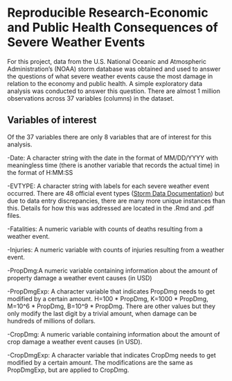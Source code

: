 # Reproducible Research-Economic and Public Health Consequences of Severe Weather Events
For this project, data from the U.S. National Oceanic and Atmospheric Administration’s (NOAA) storm database
was obtained and used to answer the questions of what severe weather events cause the most damage in relation
to the economy and public health. A simple exploratory data analysis was conducted to answer this question. 
There are almost 1 million observations across 37 variables (columns) in the dataset.

## Variables of interest
Of the 37 variables there are only 8 variables that are of interest for this analysis.
  
  -Date: A character string with the date in the format of MM/DD/YYYY with meaningless time
  (there is another variable that records the actual time) in the format of H:MM:SS
  
  -EVTYPE: A character string with labels for each severe weather event occurred. There are 48
  official event types ([Storm Data Documentation](https://d396qusza40orc.cloudfront.net/repdata%2Fpeer2_doc%2Fpd01016005curr.pdf)) but due to data entry discrepancies, there are many more unique instances
  than this. Details for how this was addressed are located in the .Rmd and .pdf files.
  
  -Fatalities: A numeric variable with counts of deaths resulting from a weather event.
  
  -Injuries: A numeric variable with counts of injuries resulting from a weather event.
  
  -PropDmg:A numeric variable containing information about the amount of property damage a 
  weather event causes (in USD)
  
  -PropDmgExp: A character variable that indicates PropDmg needs to get modified by a certain 
  amount. H=100 \* PropDmg, K=1000 \* PropDmg, M=10^6 \* PropDmg, B=10^9 \* PropDmg. 
  There are other values  but they only modify the last digit by a trivial amount, when damage 
  can be hundreds of millions of dollars.
  
  -CropDmg: A numeric variable containing information about the amount of crop damage a weather
  event causes (in USD).
  
  -CropDmgExp: A character variable that indicates CropDmg needs to get modified by a certain 
  amount. The modifications are the same as PropDmgExp, but are applied to CropDmg.



